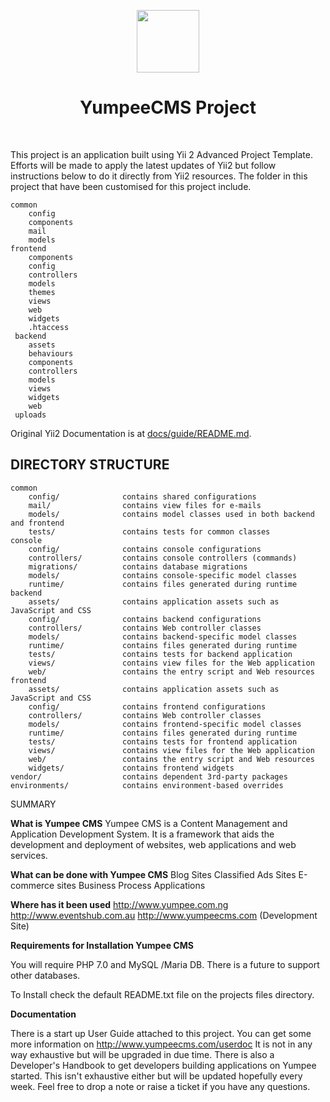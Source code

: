 <p align="center">
    <a href="http://www.yumpeecms.com" target="_blank">
        <img src="http://www.yumpeecms.com/uploads/223evp6ir0ll0gabvnnvqsubu1/15185238825a82d5ead96e01-68510255.png" height="100px">
    </a>
    <h1 align="center">YumpeeCMS Project</h1>
    <br>
</p>

This project is an application built using  Yii 2 Advanced Project Template. Efforts will be made to apply the latest updates of Yii2 but follow instructions below to do it directly from Yii2 resources. The folder in this project that have been customised for this project include. 
```
common
    config
    components
    mail
    models
frontend
    components
    config
    controllers
    models
    themes
    views
    web
    widgets
    .htaccess
 backend
    assets
    behaviours
    components
    controllers
    models
    views
    widgets
    web
 uploads
 ```


Original Yii2 Documentation is at [docs/guide/README.md](docs/guide/README.md).



DIRECTORY STRUCTURE
-------------------

```
common
    config/              contains shared configurations
    mail/                contains view files for e-mails
    models/              contains model classes used in both backend and frontend
    tests/               contains tests for common classes    
console
    config/              contains console configurations
    controllers/         contains console controllers (commands)
    migrations/          contains database migrations
    models/              contains console-specific model classes
    runtime/             contains files generated during runtime
backend
    assets/              contains application assets such as JavaScript and CSS
    config/              contains backend configurations
    controllers/         contains Web controller classes
    models/              contains backend-specific model classes
    runtime/             contains files generated during runtime
    tests/               contains tests for backend application    
    views/               contains view files for the Web application
    web/                 contains the entry script and Web resources
frontend
    assets/              contains application assets such as JavaScript and CSS
    config/              contains frontend configurations
    controllers/         contains Web controller classes
    models/              contains frontend-specific model classes
    runtime/             contains files generated during runtime
    tests/               contains tests for frontend application
    views/               contains view files for the Web application
    web/                 contains the entry script and Web resources
    widgets/             contains frontend widgets
vendor/                  contains dependent 3rd-party packages
environments/            contains environment-based overrides
```


SUMMARY

**What is Yumpee CMS**
Yumpee CMS is a Content Management and Application Development System. It is a framework that aids the development and deployment of websites, web applications and web services.

**What can be done with Yumpee CMS**
Blog Sites
Classified Ads Sites
E-commerce sites
Business Process Applications

**Where has it been used**
http://www.yumpee.com.ng
http://www.eventshub.com.au
http://www.yumpeecms.com (Development Site)


**Requirements for Installation Yumpee CMS**

You  will require PHP 7.0 and MySQL /Maria DB. There is a future to support other databases.

To Install check the default README.txt file on the projects files directory.

**Documentation**

There is a start up User Guide attached to this project. You can get some more information on http://www.yumpeecms.com/userdoc It is not in any way exhaustive but will be upgraded in due time. There is also a Developer's Handbook to get developers building applications on Yumpee started. This isn't exhaustive either but will be updated hopefully every week. Feel free to drop a note or raise a ticket if you have any questions. 
